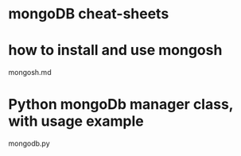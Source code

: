 # mongoDB cheat-sheets

# how to install and use mongosh 
mongosh.md

# Python mongoDb manager class, with usage example
mongodb.py
